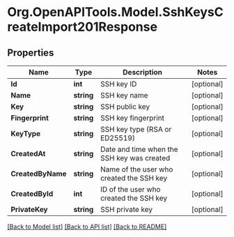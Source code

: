 # Org.OpenAPITools.Model.SshKeysCreateImport201Response

## Properties

Name | Type | Description | Notes
------------ | ------------- | ------------- | -------------
**Id** | **int** | SSH key ID | [optional] 
**Name** | **string** | SSH key name | [optional] 
**Key** | **string** | SSH public key | [optional] 
**Fingerprint** | **string** | SSH key fingerprint | [optional] 
**KeyType** | **string** | SSH key type (RSA or ED25519) | [optional] 
**CreatedAt** | **string** | Date and time when the SSH key was created | [optional] 
**CreatedByName** | **string** | Name of the user who created the SSH key | [optional] 
**CreatedById** | **int** | ID of the user who created the SSH key | [optional] 
**PrivateKey** | **string** | SSH private key | [optional] 

[[Back to Model list]](../README.md#documentation-for-models) [[Back to API list]](../README.md#documentation-for-api-endpoints) [[Back to README]](../README.md)

